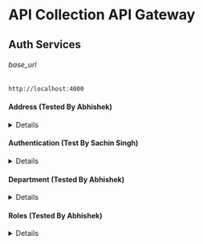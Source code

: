 # API Collection API Gateway

## Auth Services
###### base_url
```bash
http://localhost:4000 

```

#### Address (Tested By Abhishek)

<details>
<summery>Check All APIs</summery>
  
  
- POST   base_url/api/v1/auth/address/create
- PUT    base_url/api/v1/auth/address/:accountId/update
- DELETE base_url/api/v1/auth/address/:accountId/delete
- GET   base_url/api/v1/auth/address/:accountId
- GET   base_url/api/v1/auth/address?type=user|tenant
    * get all address of user or tenant
- GET   base_url/api/v1/auth/address
    * get all address
 </details>

#### Authentication (Test By Sachin Singh)

<details>
<summery>Check All APIs</summery>
- POST   base_url/api/v1/auth/signup
- POST   base_url/api/v1/auth/login
</details>

#### Department (Tested By Abhishek)

<details>
<summery>Check All APIs</summery>

```bash
POST base_url/api/v1/auth/departments/create
```

<details>
<summery> To create a department by a user login.
</summery>
  
Request Body:

- **name**: unique name of department.
- **Login Credencial**: JWT session cookiess
</details>

```bash
 PUT  base_url/api/v1/auth/departments/:departmentId/update
```

   <details>
   <summery>
   To update a department by a user login.
</summery>
Request Body:

- **name**: unique name of department.
- **Login Credencial**: JWT session cookiess
</details>

```bash
 GET  base_url/api/v1/auth/departments/list

```

<details><summery>
   To get a department by a user login.
</summery>
Request Body:

- **Login Credencial**: JWT session cookiess
   </details>
</details>

#### Roles (Tested By Abhishek)

<details>
<summery>
</summery>

```bash
POST base_url/api/v1/auth/roles/create
```

<details><summery> 
  To create a role by a logedin user .
</summery>
Request Body:

- `name`: unique name of role.
- `decriptions`: description of the role.
- **Login Credencial**: JWT session cookiess
</details>

```bash
 PUT  base_url/api/v1/auth/roles/:roleId/update
```

   <details><summery>
   To update a department by a user login.
</summery>
Request Body:

- `name`: unique name of role.
- `decriptions`: description of the role.
- **Login Credencial**: JWT session cookiess
</details>

```bash
 GET  base_url/api/v1/auth/roles/list

```

<details><summery>
   To get a role by a user login.
</summery>
Request Body:

- **Login Credencial**: JWT session cookiess
   </details>
</details>
